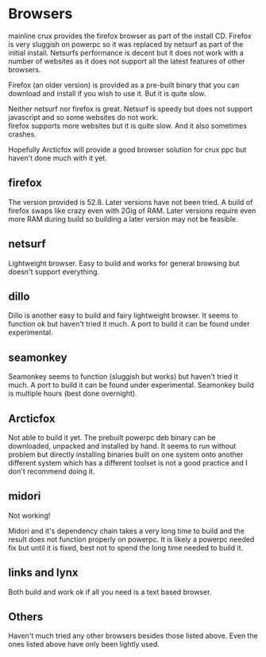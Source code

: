 

# Browsers

mainline crux provides the firefox browser as part of the install CD.   Firefox is very sluggish on powerpc so it was replaced by
netsurf as part of the initial install.   Netsurfs performance is decent but
it does not work with a number of websites as it does not support all
the latest features of other browsers.

Firefox (an older version) is provided as a pre-built binary that you can download and install if you wish to use it.   But it is
quite slow.

Neither netsurf nor firefox is great.    Netsurf is speedy but does not support javascript and so some websites do not work.   
firefox supports more websites but it is quite slow.   And it also sometimes crashes.

Hopefully Arcticfox will provide a good browser solution for crux ppc but haven't done much with it yet.

## firefox

The version provided is 52.8.   Later versions have not been tried.   A build of firefox swaps like crazy even with 2Gig of RAM.   Later
versions require even more RAM during build so building a later version may not be feasible.


## netsurf

Lightweight browser.  Easy to build and works for general browsing but doesn't support everything.

## dillo

Dillo is another easy to build and fairy lightweight browser.  It seems to function ok but haven't tried it much.
A port to build it can be found under experimental.

## seamonkey

Seamonkey seems to function (sluggish but works) but haven't tried it much.
A port to build it can be found under experimental.  Seamonkey build is 
multiple hours (best done overnight).

## Arcticfox

Not able to build it yet.   The prebuilt powerpc deb binary can be downloaded, 
unpacked and installed by hand.   It seems to run without problem but
directly installing binaries built on one system onto another different 
system which has a different toolset is not a good practice and I don't
recommend doing it.

## midori

Not working!

Midori and it's dependency chain takes a very long time to build and the result does not function properly on powerpc.   It is 
likely a powerpc needed fix but until it is fixed, best not to spend the long time needed to build it.

## links and lynx

Both build and work ok if all you need is a text based browser.



## Others

Haven't much tried any other browsers besides those listed above.    Even the ones listed above have only been lightly used.

